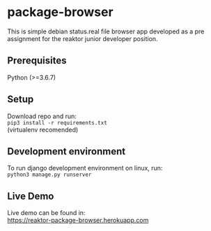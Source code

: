 # package-browser
This is simple debian status.real file browser app developed as a pre assignment
for the reaktor junior developer position.
## Prerequisites
Python (>=3.6.7)
## Setup
Download repo and run:  
`pip3 install -r requirements.txt`  
(virtualenv recomended)
## Development environment
To run django development environment on linux, run:  
`python3 manage.py runserver`
## Live Demo
Live demo can be found in:  
https://reaktor-package-browser.herokuapp.com
